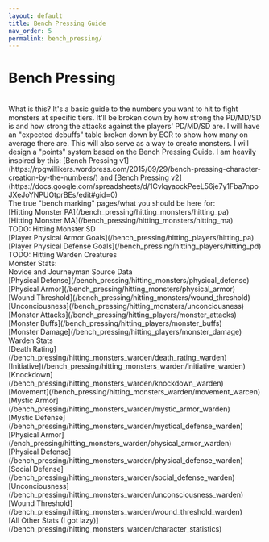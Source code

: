 ```yaml
---
layout: default
title: Bench Pressing Guide
nav_order: 5
permalink: bench_pressing/
---
```

# Bench Pressing


<br>
What is this? It's a basic guide to the numbers you want to hit to fight monsters at specific tiers. It'll be broken down by how strong the PD/MD/SD is and how strong the attacks against the players' PD/MD/SD are. I will have an "expected debuffs" table broken down by ECR to show how many on average there are. This will also serve as a way to create monsters. I will design a "points" system based on the Bench Pressing Guide. I am heavily inspired by this: [Bench Pressing v1](https://rpgwillikers.wordpress.com/2015/09/29/bench-pressing-character-creation-by-the-numbers/) and [Bench Pressing v2](https://docs.google.com/spreadsheets/d/1CvlqyaockPeeL56je7y1Fba7npoJXeJoYNPUOtprBEs/edit#gid=0)
<br>
The true "bench marking" pages/what you should be here for:
<br>
[Hitting Monster PA](/bench_pressing/hitting_monsters/hitting_pa)
<br>
[Hitting Monster MA](/bench_pressing/hitting_monsters/hitting_ma)
<br>
TODO: Hitting Monster SD
<br>
[Player Physical Armor Goals](/bench_pressing/hitting_players/hitting_pa)
<br>
[Player Physical Defense Goals](/bench_pressing/hitting_players/hitting_pd)
<br>
TODO: Hitting Warden Creatures
<br>
Monster Stats:
<br>
Novice and Journeyman Source Data
<br>
[Physical Defense](/bench_pressing/hitting_monsters/physical_defense)
<br>
[Physical Armor](/bench_pressing/hitting_monsters/physical_armor)
<br>
[Wound Threshold](/bench_pressing/hitting_monsters/wound_threshold)
<br>
[Unconciousness](/bench_pressing/hitting_monsters/unconciousness)
<br>
[Monster Attacks](/bench_pressing/hitting_players/monster_attacks)
<br>
[Monster Buffs](/bench_pressing/hitting_players/monster_buffs)
<br>
[Monster Damage](/bench_pressing/hitting_players/monster_damage)
<br>
Warden Stats
<br>
[Death Rating](/bench_pressing/hitting_monsters_warden/death_rating_warden)
<br>
[Initiative](/bench_pressing/hitting_monsters_warden/initiative_warden)
<br>
[Knockdown](/bench_pressing/hitting_monsters_warden/knockdown_warden)
<br>
[Movement](/bench_pressing/hitting_monsters_warden/movement_warcen)
<br>
[Mystic Armor](/bench_pressing/hitting_monsters_warden/mystic_armor_warden)
<br>
[Mystic Defense](/bench_pressing/hitting_monsters_warden/mystical_defense_warden)
<br>
[Physical Armor](/ench_pressing/hitting_monsters_warden/physical_armor_warden)
<br>
[Physical Defense](/bench_pressing/hitting_monsters_warden/physical_defense_warden)
<br>
[Social Defense](/bench_pressing/hitting_monsters_warden/social_defense_warden)
<br>
[Unconciousness](/bench_pressing/hitting_monsters_warden/unconsciousness_warden)
<br>
[Wound Threshold](/bench_pressing/hitting_monsters_warden/wound_threshold_warden)
<br>
[All Other Stats (I got lazy)](/bench_pressing/hitting_monsters_warden/character_statistics)
<br>